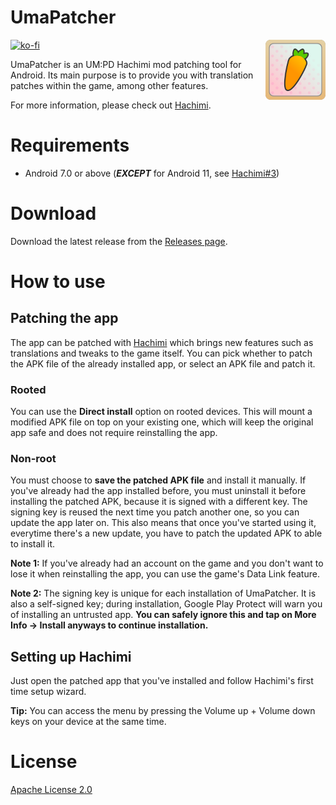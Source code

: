# UmaPatcher
<img align="right" width="96" height="96" src="app/src/main/res/mipmap-xxhdpi/ic_launcher.webp">

[![ko-fi](https://ko-fi.com/img/githubbutton_sm.svg)](https://ko-fi.com/Q5Q3QEHRA)

UmaPatcher is an UM:PD Hachimi mod patching tool for Android. Its main purpose is to provide you
with translation patches within the game, among other features.

For more information, please check out [Hachimi](https://github.com/Hachimi-Hachimi/Hachimi).

# Requirements
- Android 7.0 or above (***EXCEPT*** for Android 11, see [Hachimi#3](https://github.com/Hachimi-Hachimi/Hachimi/issues/3))

# Download
Download the latest release from the [Releases page](https://github.com/LeadRDRK/UmaPatcher/releases).

# How to use
## Patching the app
The app can be patched with [Hachimi](https://github.com/Hachimi-Hachimi/Hachimi) which brings new
features such as translations and tweaks to the game itself. You can pick whether to patch the
APK file of the already installed app, or select an APK file and patch it.

### Rooted
You can use the **Direct install** option on rooted devices. This will mount a modified APK file on
top on your existing one, which will keep the original app safe and does not require reinstalling the
app.

### Non-root
You must choose to **save the patched APK file** and install it manually. If you've already had the
app installed before, you must uninstall it before installing the patched APK, because it is signed
with a different key. The signing key is reused the next time you patch another one, so you can update
the app later on. This also means that once you've started using it, everytime there's a new update,
you have to patch the updated APK to able to install it.

**Note 1:** If you've already had an account on the game and you don't want to lose it when reinstalling
the app, you can use the game's Data Link feature.

**Note 2:** The signing key is unique for each installation of UmaPatcher. It is also a self-signed
key; during installation, Google Play Protect will warn you of installing an untrusted app. **You
can safely ignore this and tap on More Info -> Install anyways to continue installation.**

## Setting up Hachimi
Just open the patched app that you've installed and follow Hachimi's first time setup wizard.

**Tip:** You can access the menu by pressing the Volume up + Volume down keys on your device at the
same time.

# License
[Apache License 2.0](LICENSE)

